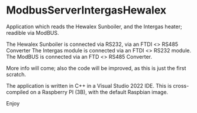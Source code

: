 # ModbusServerIntergasHewalex

Application which reads the Hewalex Sunboiler, and the Intergas heater; readible via ModBUS.

The Hewalex Sunboiler is connected via RS232, via an FTDI <> RS485 Converter
The Intergas module is connected via an FTDI <> RS232 module.
The ModBUS is connected via an FTD <> RS485 Converter.

More info will come; also the code will be improved, as this is just the first scratch.

The application is written in C++ in a Visual Studio 2022 IDE.
This is cross-compiled on a Raspberry PI (3B), with the default Raspbian image.

Enjoy
